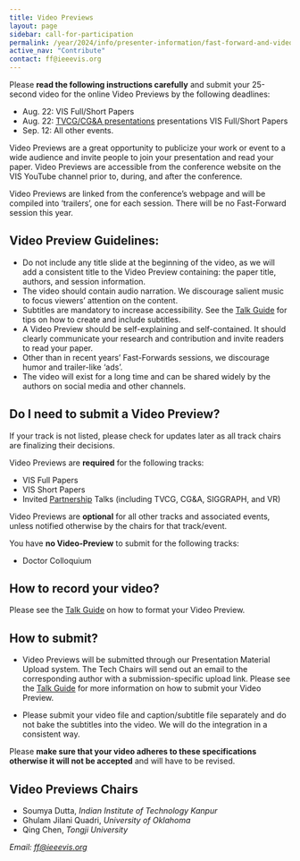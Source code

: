 ```yaml
---
title: Video Previews
layout: page
sidebar: call-for-participation
permalink: /year/2024/info/presenter-information/fast-forward-and-video-previews
active_nav: "Contribute"
contact: ff@ieeevis.org
---
```



Please **read the following instructions carefully** and submit your
25-second video for the online Video Previews by the following deadlines:
- Aug. 22: VIS Full/Short Papers
- Aug. 22: [TVCG/CG&amp;A presentations](/year/2024/info/call-participation/partnerships) presentations
VIS Full/Short Papers
- Sep. 12: All other events.

Video Previews are a great opportunity to publicize your work or event to a wide audience and invite people to join your presentation and read your paper. Video Previews are accessible from the conference website on the VIS YouTube channel prior to, during, and after the conference.

Video Previews are linked from the conference’s webpage and will be compiled into ‘trailers’, one for each session. There will be no Fast-Forward session this year.

<!--
At least one author for each accepted
submission is required to present a 25-second preview of their work
during a Fast Forward (FF) session held at the conference. The same
25-second video supports both purposes: it will be archivally
available as a standalone video with audio track, and it will also be
played during the FF session **without** the audio track while the
author speaks. Voiceover narration in the audio track is strongly
recommended to make the archival video most useful, but is not
mandatory.
--



<!--
<style>
td.videopreview {
background-color: #fde5cc;
}
td.fastforward {
background-color: #d9ead2;
}
td.left {
font-weight: bold;
vertical-align: top;
}
</style>


<table>
<thead align="center"><td></td><td class="videopreview"><b>Video Preview</b></td><td class="fastforward"><b>Fast Forward</b></td></thead>
<tbody>
<tr><td class="left">What</td><td class="videopreview">The video preview will be hosted at a video platform (Vimeo) and should advertise your work in a way that motivates viewers to read the paper. It will exist for a long time.</td>
  
<td class="fastforward">The fast forward video is the video preview <b>without any audio track</b>. The visuals should support your on-stage oral advertisement to join your conference presentation.</td></tr>
<tr><td class="left">Format</td><td colspan="2">
<b>Length:</b> 25 seconds - DO NOT include a title slide<br>
<b>Maximum file size:</b> 50MB<br>
<b>Resolution:</b> 1280 x 720 px, at 24 to 30 frames/s<br>
<b>Format:</b> MPEG-4 using H.264 encoding<br>
<b>Testing:</b> Your video should play in VLC media player version 2.2.4<br>
** More details below
</td></tr>
<tr><td class="left">Audio</td><td class="videopreview">Narration and free-to-use music<br>
** More details below</td><td class="fastforward">None</td></tr>
<tr><td rowspan="2" class="left">Who</td><td colspan="2">Papers (VAST, InfoVis, SciVis, Short Papers, TVCG, CG&amp;A, VISAP)<br>Panels<br>
** Please submit only one video that can be used with audio as VP and without audio as FF</td></tr>
<tr><td class="videopreview">Posters (all)</td><td class="fastforward">Posters (only best and honorable mention posters)<br>SciVis contest<br>VISAP art event<br>Supporters<br></td></tr>
</tbody>
</table>
-->


## Video Preview Guidelines: 

- Do not include any title slide at the beginning of the video, as we will add a consistent title to the Video Preview containing: the paper title, authors, and session information.
- The video should contain audio narration. We discourage salient music to focus viewers’ attention on the content.
- Subtitles are mandatory to increase accessibility. See the [Talk Guide](/year/2024/info/presenter-information/talk-guide) for tips on how to create and include subtitles.
- A Video Preview should be self-explaining and self-contained. It should clearly communicate your research and contribution and invite readers to read your paper.
- Other than in recent years’ Fast-Forwards sessions, we discourage humor and trailer-like ‘ads’.
- The video will exist for a long time and can be shared widely by the authors on social media and other channels.

## Do I need to submit a Video Preview? 
If your track is not listed, please check for updates later as all track chairs are finalizing their decisions.


Video Previews are **required** for the following tracks:
- VIS Full Papers
- VIS Short Papers
- Invited [Partnership](/year/2024/info/call-participation/partnerships) Talks (including TVCG, CG&A, SIGGRAPH, and VR)

Video Previews are **optional** for all other tracks and associated events, unless notified otherwise by the chairs for that track/event.

You have **no Video-Preview** to submit for the following tracks:
- Doctor Colloquium

## How to record your video?
Please see the [Talk Guide](/year/2024/info/presenter-information/talk-guide) on how to format your Video Preview.

 
## How to submit?
- Video Previews will be submitted through our Presentation Material Upload system. The Tech Chairs will send out an email to the corresponding author with a submission-specific upload link. Please see the [Talk Guide](/year/2024/info/presenter-information/talk-guide) for more information on how to submit your Video Preview.

- Please submit your video file and caption/subtitle file separately and do not bake the subtitles into the video. We will do the integration in a consistent way.


Please **make sure that your video adheres to these specifications otherwise it will not be accepted** and will have to be revised.

<!-- 
## Helpful links


**Video Creation:**
There exists a wide range of software to create videos. Here is a list of widely used software to get you started:
- Camtasia: https://www.techsmith.com/video-editor.html
- OpenShot: https://www.openshot.org 
- Adobe Premiere:  https://www.adobe.com/ca/products/premiere.html	
- iMovie: https://www.apple.com/imovie/ -->

<!-- 
**Automated Subtitles / Captions:**
We ask that you submit a .srt file along with your video. One way to create such a file is to use the automatic YouTube captioning functionality as explained here:  https://support.google.com/youtube/answer/6373554. Generating captions automatically can take some time. Make sure that you manually correct the generated subtitles for errors by directly editing the .srt file in a text editor. If captions cannot be generated manually, you can use the YouTube Studio interface to add captions manually, too.


**Video Encoding:** 
- To encode/re-encode your video in the right format, we recommend to use the free software Handbrake: https://handbrake.fr/ 
- To check that your video is in the right format, we recommend to use the free software MediaInfo: https://mediaarea.net/en/MediaInfo


 -->


## Video Previews Chairs

- Soumya Dutta, *Indian Institute of Technology Kanpur* 
- Ghulam Jilani Quadri, *University of Oklahoma*
- Qing Chen, *Tongji University*

*Email: [ff@ieeevis.org](mailto:ff@ieeevis.org)*
